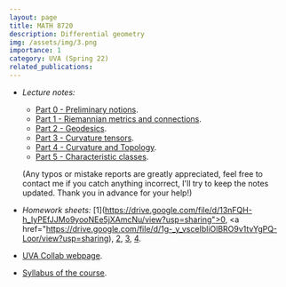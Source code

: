 ```yaml
---
layout: page
title: MATH 8720
description: Differential geometry
img: /assets/img/3.png
importance: 1
category: UVA (Spring 22)
related_publications:
---
```


+ _Lecture notes:_
  + [Part 0 - Preliminary notions](https://drive.google.com/file/d/142kNSr0l2CpXCnvNul1HuKVdtbtr-01_/view?usp=sharing).
  + [Part 1 - Riemannian metrics and connections](https://drive.google.com/file/d/1WLWZ-JPF-b6JDnc2Rz4oMJ5HAFbqoDpI/view?usp=sharing).
  + [Part 2 - Geodesics](https://drive.google.com/file/d/1Y1DVz1TmHhSn3ohwDPx6Tt6c0SF89V_F/view?usp=sharing).
  + [Part 3 - Curvature tensors](https://drive.google.com/file/d/1KzLiR1lAftwMgxMEP6uC8pVhdjiHtmT0/view?usp=sharing).
  + [Part 4 - Curvature and Topology](https://drive.google.com/file/d/1ZgxCqLKEAevV4tfCGBd8hyASexEHUvt0/view?usp=sharing).
  + [Part 5 - Characteristic classes](https://drive.google.com/file/d/1JRDVyiDk3UdHxGQT7XxJM8ivVged5HEG/view?usp=sharing).

  (Any typos or mistake reports are greatly appreciated, feel free to contact me if you catch anything incorrect, I'll try to keep the notes updated. Thank you in advance for your help!)
+ _Homework sheets:_ [1](https://drive.google.com/file/d/13nFQH-h_IyPEfJJMo9yooNEe5jXAmcNu/view?usp=sharing">0</a>, <a href="https://drive.google.com/file/d/1g-_y_vsceIbliOlBRO9v1tvYgPQ-Loor/view?usp=sharing), [2](https://drive.google.com/file/d/1HyUqs-6Rmb0C8R77MtTeSRdyVfSaXBWw/view?usp=sharing), [3](https://drive.google.com/file/d/1-r-EOk9QJf3KSjzDXxztKYSLPp7sdaRa/view?usp=sharing), [4](https://drive.google.com/file/d/1lS8kvKiU5s6BkLUA_vgqLiX93dxyzGVI/view?usp=sharing).
+ [UVA Collab webpage](https://collab.its.virginia.edu/portal/site/c7a2fe07-8d4d-4712-8968-089f5a8299b1).
+ [Syllabus of the course](https://drive.google.com/file/d/1KZR-aZwWXI66LTu2srA_cRMUv16duOzX/view?usp=sharing).
